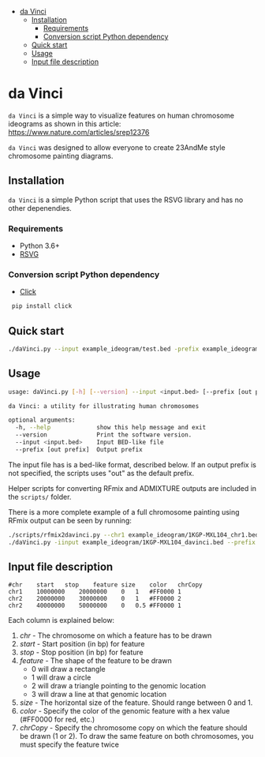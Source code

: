   * [da Vinci](#da-vinci)
      * [Installation](#installation)
         * [Requirements](#requirements)
         * [Conversion script Python dependency](#conversion-script-python-dependency)
      * [Quick start](#quick-start)
      * [Usage](#usage)
      * [Input file description](#input-file-description)

# da Vinci

`da Vinci` is a simple way to visualize features on human chromosome ideograms as shown in this article: https://www.nature.com/articles/srep12376

`da Vinci` was designed to allow everyone to create 23AndMe style chromosome painting diagrams.

<!-- ![](example_ideogram/example.png|width=250px) -->

## Installation

`da Vinci` is a simple Python script that uses the RSVG library and has no other depenendies.

### Requirements
* Python 3.6+
* [RSVG](https://developer.gnome.org/rsvg/stable/)

### Conversion script Python dependency
* [Click](https://click.palletsprojects.com/en/7.x/)

```bash
 pip install click
 ```

## Quick start
```bash
./daVinci.py --input example_ideogram/test.bed -prefix example_ideogram/example
```

## Usage
```bash
usage: daVinci.py [-h] [--version] --input <input.bed> [--prefix [out prefix]]

da Vinci: a utility for illustrating human chromosomes

optional arguments:
  -h, --help             show this help message and exit
  --version              Print the software version.
  --input <input.bed>    Input BED-like file
  --prefix [out prefix]  Output prefix

```
The input file has is a bed-like format, described below.  If an output prefix is not specified, the scripts uses "out" as the default prefix.

Helper scripts for converting RFmix and ADMIXTURE outputs are included in the `scripts/` folder.

There is a more complete example of a full chromosome painting using RFmix output can be seen by running:

```bash
./scripts/rfmix2davinci.py --chr1 example_ideogram/1KGP-MXL104_chr1.bed --chr2 example_ideogram/1KGP-MXL104_chr2.bed --out example_ideogram/1KGP-MXL104_davinci.bed
./daVinci.py -iinput example_ideogram/1KGP-MXL104_davinci.bed --prefix example_ideogram/1KGP-MXL104

```

## Input file description
```
#chr	start	stop	feature	size	color	chrCopy
chr1	10000000	20000000	0	1	#FF0000	1
chr2	20000000	30000000	0	1	#FF0000	2
chr2	40000000	50000000	0	0.5	#FF0000	1
```

Each column is explained below:
1. *chr* - The chromosome on which a feature has to be drawn
2. *start* - Start position (in bp) for feature
3. *stop* - Stop position (in bp) for feature
4. *feature* - The shape of the feature to be drawn
	* 0 will draw a rectangle
	* 1 will draw a circle
	* 2 will draw a triangle pointing to the genomic location
	* 3 will draw a line at that genomic location
5. *size* - The horizontal size of the feature. Should range between 0 and 1.
6. *color* - Specify the color of the genomic feature with a hex value (#FF0000 for red, etc.)
7. *chrCopy* - Specify the chromosome copy on which the feature should be drawn (1 or 2).  To draw the same feature on both chromosomes, you must specify the feature twice
